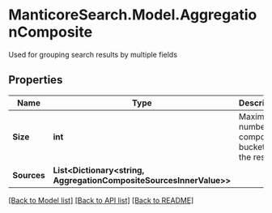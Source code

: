 # ManticoreSearch.Model.AggregationComposite
Used for grouping search results by multiple fields

## Properties

Name | Type | Description | Notes
------------ | ------------- | ------------- | -------------
**Size** | **int** | Maximum number of composite buckets in the result | [optional] 
**Sources** | **List&lt;Dictionary&lt;string, AggregationCompositeSourcesInnerValue&gt;&gt;** |  | [optional] 

[[Back to Model list]](../README.md#documentation-for-models) [[Back to API list]](../README.md#documentation-for-api-endpoints) [[Back to README]](../README.md)

